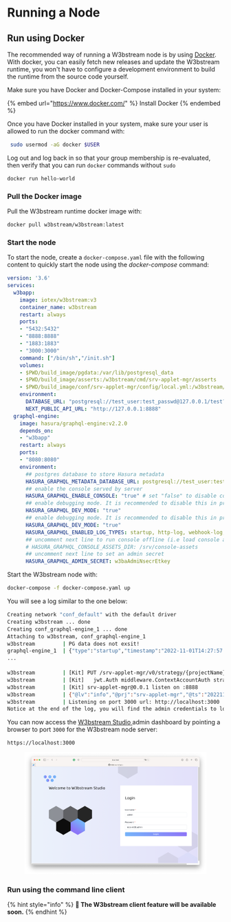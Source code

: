 # Running a Node

## Run using Docker

The recommended way of running a W3bstream node is by using [Docker](https://www.docker.com/). With docker, you can easily fetch new releases and update the W3bstream runtime, you won't have to configure a development environment to build the runtime from the source code yourself.

Make sure you have Docker and Docker-Compose installed in your system:

{% embed url="https://www.docker.com/" %}
Install Docker
{% endembed %}

Once you have Docker installed in your system, make sure your user is allowed to run the docker command with:

```bash
 sudo usermod -aG docker $USER
```

Log out and log back in so that your group membership is re-evaluated, then verify that you can run `docker` commands without `sudo`

```bash
docker run hello-world
```

### Pull the Docker image

Pull the W3bstream runtime docker image with:

```bash
docker pull w3bstream/w3bstream:latest
```

### Start the node

To start the node, create a `docker-compose.yaml` file with the following content to quickly start the node using the _docker-compose_ command:

```yaml
version: '3.6'
services:
  w3bapp:
    image: iotex/w3bstream:v3
    container_name: w3bstream
    restart: always
    ports:
    - "5432:5432"
    - "8888:8888"
    - "1883:1883"
    - "3000:3000"
    command: ["/bin/sh","/init.sh"]
    volumes:
    - $PWD/build_image/pgdata:/var/lib/postgresql_data
    - $PWD/build_image/asserts:/w3bstream/cmd/srv-applet-mgr/asserts
    - $PWD/build_image/conf/srv-applet-mgr/config/local.yml:/w3bstream/cmd/srv-applet-mgr/config/local.yml
    environment:
      DATABASE_URL: "postgresql://test_user:test_passwd@127.0.0.1/test?schema=applet_management"
      NEXT_PUBLIC_API_URL: "http://127.0.0.1:8888"
  graphql-engine:
    image: hasura/graphql-engine:v2.2.0
    depends_on:
    - "w3bapp"
    restart: always
    ports:
    - "8080:8080"
    environment:
      ## postgres database to store Hasura metadata
      HASURA_GRAPHQL_METADATA_DATABASE_URL: postgresql://test_user:test_passwd@w3bapp/test
      ## enable the console served by server
      HASURA_GRAPHQL_ENABLE_CONSOLE: "true" # set "false" to disable console
      ## enable debugging mode. It is recommended to disable this in production
      HASURA_GRAPHQL_DEV_MODE: "true"
      ## enable debugging mode. It is recommended to disable this in production
      HASURA_GRAPHQL_DEV_MODE: "true"
      HASURA_GRAPHQL_ENABLED_LOG_TYPES: startup, http-log, webhook-log, websocket-log, query-log
      ## uncomment next line to run console offline (i.e load console assets from server instead of CDN)
      # HASURA_GRAPHQL_CONSOLE_ASSETS_DIR: /srv/console-assets
      ## uncomment next line to set an admin secret
      HASURA_GRAPHQL_ADMIN_SECRET: w3baAdmiNsecrEtkey
```

Start the W3bstream node with:

```bash
docker-compose -f docker-compose.yaml up
```

You will see a log similar to the one below:

```bash
Creating network "conf_default" with the default driver
Creating w3bstream ... done
Creating conf_graphql-engine_1 ... done
Attaching to w3bstream, conf_graphql-engine_1
w3bstream         | PG data does not exsit!
graphql-engine_1  | {"type":"startup","timestamp":"2022-11-01T14:27:57.754+0000","level":"info","detail":{"kind":"server_configuration","info":{"live_query_options":{"batch_size":100,"refetch_delay":1},
...

w3bstream         | [Kit] PUT /srv-applet-mgr/v0/strategy/{projectName}/{strategyID}
w3bstream         | [Kit] 	jwt.Auth middleware.ContextAccountAuth strategy.UpdateStrategy
w3bstream         | [Kit] srv-applet-mgr@0.0.1 listen on :8888
w3bstream         | {"@lv":"info","@prj":"srv-applet-mgr","@ts":"20221101-142810.513Z","msg":"admin created"}
w3bstream         | Listening on port 3000 url: http://localhost:3000
Notice at the end of the log, you will find the admin credentials to log in and interact with the W3bstream runtime:
```

You can now access the [W3bstream Studio ](w3bstream-studio/)admin dashboard by pointing a browser to port `3000` for the W3bstream node server:

```
https://localhost:3000
```

<figure><img src="../.gitbook/assets/image (6).png" alt=""><figcaption></figcaption></figure>

### Run using the command line client

{% hint style="info" %}
**🚧 The W3bstream client feature will be available soon.**
{% endhint %}
